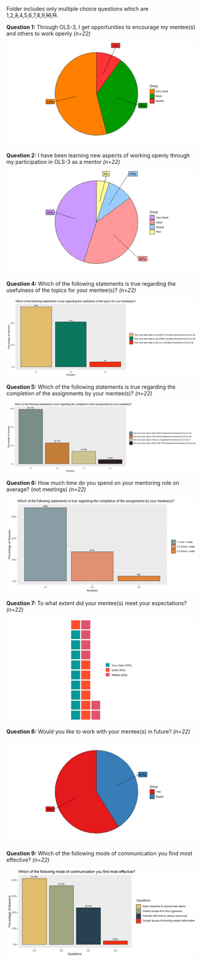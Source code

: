 Folder includes only multiple choice questions which are 1,2,~~3~~,4,5,6,7,8,9,~~10~~,~~11~~.


**Question 1:** Through OLS-3, I get opportunities to encourage my mentee(s) and others to work openly *(n=22)*


![Fig1](../../figures/mid_mentor_3/Mid_mentor_Q1..png) 


**Question 2:** I have been learning new aspects of working openly through my participation in OLS-3 as a mentor *(n=22)*


![Fig2](../../figures/mid_mentor_3/Mid_mentor_Q2..png) 


**Question 4:** Which of the following statements is true regarding the usefulness of the topics for your mentee(s)? *(n=22)*


![Fig3](../../figures/mid_mentor_3/Mid_mentor_Q4.png) 


**Question 5:** Which of the following statements is true regarding the completion of the assignments by your mentee(s)? *(n=22)*

 
![Fig4](../../figures/mid_mentor_3/Mid_mentor_Q5..png) 


**Question 6:** How much time do you spend on your mentoring role on average? (not meetings) *(n=22)*

 
![Fig5](../../figures/mid_mentor_3/Mid_mentor_Q6..png) 


**Question 7:** To what extent did your mentee(s) meet your expectations? *(n=22)*

 
![Fig6](../../figures/mid_mentor_3/Mid_mentor_Q7..png) 


**Question 8:** Would you like to work with your mentee(s) in future? *(n=22)*

 
![Fig7](../../figures/mid_mentor_3/Mid_mentor_Q8..png)


**Question 9:** Which of the following mode of communication you find most effective?  *(n=22)*

 
![Fig8](../../figures/old_figures/Mid-Mentor_%20Question%209.png)
